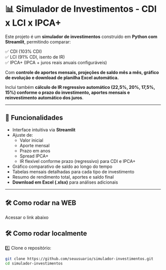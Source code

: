 # 📊 Simulador de Investimentos - CDI x LCI x IPCA+

Este projeto é um **simulador de investimentos** construído em **Python com Streamlit**, permitindo comparar:

✅ CDI (103% CDI)  
✅ LCI (91% CDI, isento de IR)  
✅ IPCA+ (IPCA + juros reais anuais configuráveis)

Com **controle de aportes mensais, projeções de saldo mês a mês, gráfico de evolução e download de planilha Excel automática.**

Inclui também **cálculo de IR regressivo automático (22,5%, 20%, 17,5%, 15%) conforme o prazo do investimento, aportes mensais e reinvestimento automático dos juros**.

---

## 🚀 Funcionalidades

- Interface intuitiva via **Streamlit**
- Ajuste de:
  - Valor inicial
  - Aporte mensal
  - Prazo em anos
  - Spread IPCA+
  - IR flexível conforme prazo (regressivo) para CDI e IPCA+
- Gráfico comparativo de saldo ao longo do tempo
- Tabelas mensais detalhadas para cada tipo de investimento
- Resumo de rendimento total, aportes e saldo final
- **Download em Excel (.xlsx)** para análises adicionais

---
## 🛠️ Como rodar na WEB
  Acessar o link abaixo
  

## 🛠️ Como rodar localmente

1️⃣ Clone o repositório:
```bash
git clone https://github.com/seuusuario/simulador-investimentos.git
cd simulador-investimentos
